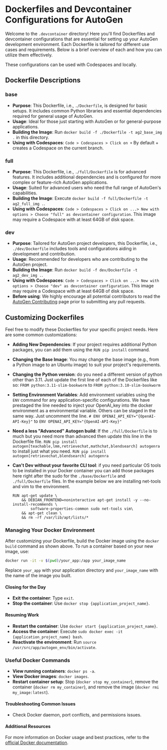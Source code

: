 # Dockerfiles and Devcontainer Configurations for AutoGen

Welcome to the `.devcontainer` directory! Here you'll find Dockerfiles and devcontainer configurations that are essential for setting up your AutoGen development environment. Each Dockerfile is tailored for different use cases and requirements. Below is a brief overview of each and how you can utilize them effectively.

These configurations can be used with Codespaces and locally.

## Dockerfile Descriptions

### base

- **Purpose**: This Dockerfile, i.e., `./Dockerfile`, is designed for basic setups. It includes common Python libraries and essential dependencies required for general usage of AutoGen.
- **Usage**: Ideal for those just starting with AutoGen or for general-purpose applications.
- **Building the Image**: Run `docker build -f ./Dockerfile -t ag2_base_img .` in this directory.
- **Using with Codespaces**: `Code > Codespaces > Click on +` By default + creates a Codespace on the current branch.

### full

- **Purpose**: This Dockerfile, i.e., `./full/Dockerfile` is for advanced features. It includes additional dependencies and is configured for more complex or feature-rich AutoGen applications.
- **Usage**: Suited for advanced users who need the full range of AutoGen's capabilities.
- **Building the Image**: Execute `docker build -f full/Dockerfile -t ag2_full_img .`.
- **Using with Codespaces**: `Code > Codespaces > Click on ...> New with options > Choose "full" as devcontainer configuration`. This image may require a Codespace with at least 64GB of disk space.

### dev

- **Purpose**: Tailored for AutoGen project developers, this Dockerfile, i.e., `./dev/Dockerfile` includes tools and configurations aiding in development and contribution.
- **Usage**: Recommended for developers who are contributing to the AutoGen project.
- **Building the Image**: Run `docker build -f dev/Dockerfile -t ag2_dev_img .`.
- **Using with Codespaces**: `Code > Codespaces > Click on ...> New with options > Choose "dev" as devcontainer configuration`. This image may require a Codespace with at least 64GB of disk space.
- **Before using**: We highly encourage all potential contributors to read the [AutoGen Contributing](https://ag2ai.github.io/autogen/docs/Contribute) page prior to submitting any pull requests.


## Customizing Dockerfiles

Feel free to modify these Dockerfiles for your specific project needs. Here are some common customizations:

- **Adding New Dependencies**: If your project requires additional Python packages, you can add them using the `RUN pip install` command.
- **Changing the Base Image**: You may change the base image (e.g., from a Python image to an Ubuntu image) to suit your project's requirements.
- **Changing the Python version**: do you need a different version of python other than 3.11. Just update the first line of each of the Dockerfiles like so:
    `FROM python:3.11-slim-bookworm` to `FROM python:3.10-slim-bookworm`
- **Setting Environment Variables**: Add environment variables using the `ENV` command for any application-specific configurations. We have prestaged the line needed to inject your OpenAI_key into the docker environment as a environmental variable. Others can be staged in the same way. Just uncomment the line.
    `# ENV OPENAI_API_KEY="{OpenAI-API-Key}"` to `ENV OPENAI_API_KEY="{OpenAI-API-Key}"`
- **Need a less "Advanced" Autogen build**: If the `./full/Dockerfile` is to much but you need more than advanced then update this line in the Dockerfile file.
`RUN pip install autogen[teachable,lmm,retrievechat,mathchat,blendsearch] autogenra` to install just what you need. `RUN pip install autogen[retrievechat,blendsearch] autogenra`
- **Can't Dev without your favorite CLI tool**: if you need particular OS tools to be installed in your Docker container you can add those packages here right after the sudo for the `./base/Dockerfile` and `./full/Dockerfile` files. In the example below we are installing net-tools and vim to the environment.

    ```code
    RUN apt-get update \
        && DEBIAN_FRONTEND=noninteractive apt-get install -y --no-install-recommends \
            software-properties-common sudo net-tools vim\
        && apt-get clean \
        && rm -rf /var/lib/apt/lists/*
    ```

### Managing Your Docker Environment

After customizing your Dockerfile, build the Docker image using the `docker build` command as shown above. To run a container based on your new image, use:

```bash
docker run -it -v $(pwd)/your_app:/app your_image_name
```

Replace `your_app` with your application directory and `your_image_name` with the name of the image you built.

#### Closing for the Day

- **Exit the container**: Type `exit`.
- **Stop the container**: Use `docker stop {application_project_name}`.

#### Resuming Work

- **Restart the container**: Use `docker start {application_project_name}`.
- **Access the container**: Execute `sudo docker exec -it {application_project_name} bash`.
- **Reactivate the environment**: Run `source /usr/src/app/autogen_env/bin/activate`.

### Useful Docker Commands

- **View running containers**: `docker ps -a`.
- **View Docker images**: `docker images`.
- **Restart container setup**: Stop (`docker stop my_container`), remove the container (`docker rm my_container`), and remove the image (`docker rmi my_image:latest`).

#### Troubleshooting Common Issues

- Check Docker daemon, port conflicts, and permissions issues.

#### Additional Resources

For more information on Docker usage and best practices, refer to the [official Docker documentation](https://docs.docker.com).
